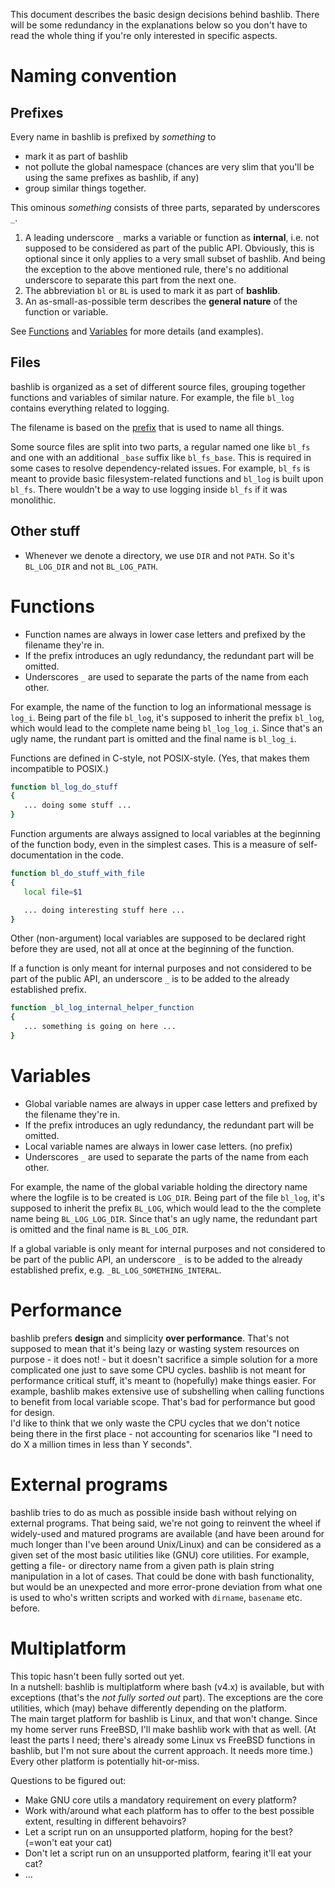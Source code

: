 This document describes the basic design decisions behind bashlib. There will be some redundancy in the explanations below so you don't have to read the whole thing if you're only interested in specific aspects.

# Naming convention
## Prefixes <a id="Prefixes"></a>
Every name in bashlib is prefixed by _something_ to

- mark it as part of bashlib
- not pollute the global namespace (chances are very slim that you'll be using the same prefixes as bashlib, if any)
- group similar things together.

This ominous _something_ consists of three parts, separated by underscores `_`.

1. A leading underscore `_` marks a variable or function as __internal__, i.e. not supposed to be considered as part of the public API. Obviously, this is optional since it only applies to a very small subset of bashlib. And being the exception to the above mentioned rule, there's no additional underscore to separate this part from the next one.
2. The abbreviation `bl` or `BL` is used to mark it as part of __bashlib__.
3. An as-small-as-possible term describes the __general nature__ of the function or variable.

See [Functions](#Functions) and [Variables](#Variables) for more details (and examples).

## Files
bashlib is organized as a set of different source files, grouping together functions and variables of similar nature. For example, the file `bl_log` contains everything related to logging.

The filename is based on the [prefix](#Prefixes) that is used to name all things.

Some source files are split into two parts, a regular named one like `bl_fs` and one with an additional `_base` suffix like `bl_fs_base`. This is required in some cases to resolve dependency-related issues. For example, `bl_fs` is meant to provide basic filesystem-related functions and `bl_log` is built upon `bl_fs`. There wouldn't be a way to use logging inside `bl_fs` if it was monolithic.

## Other stuff
- Whenever we denote a directory, we use `DIR` and not `PATH`. So it's `BL_LOG_DIR` and not `BL_LOG_PATH`.

# Functions <a id="Functions"></a>
- Function names are always in lower case letters and prefixed by the filename they're in.
- If the prefix introduces an ugly redundancy, the redundant part will be omitted.
- Underscores `_` are used to separate the parts of the name from each other.

For example, the name of the function to log an informational message is `log_i`. Being part of the file `bl_log`, it's supposed to inherit the prefix `bl_log`, which would lead to the complete name being `bl_log_log_i`. Since that's an ugly name, the rundant part is omitted and the final name is `bl_log_i`.

Functions are defined in C-style, not POSIX-style. (Yes, that makes them incompatible to POSIX.)

``` bash
function bl_log_do_stuff
{
   ... doing some stuff ...
}
```

Function arguments are always assigned to local variables at the beginning of the function body, even in the simplest cases. This is a measure of self-documentation in the code.

``` bash
function bl_do_stuff_with_file
{
   local file=$1

   ... doing interesting stuff here ...
}
```

Other (non-argument) local variables are supposed to be declared right before they are used, not all at once at the beginning of the function.

If a function is only meant for internal purposes and not considered to be part of the public API, an underscore `_` is to be added to the already established prefix.

``` bash
function _bl_log_internal_helper_function
{
   ... something is going on here ...
}
```

# Variables <a id="Variables"></a>
- Global variable names are always in upper case letters and prefixed by the filename they're in.
- If the prefix introduces an ugly redundancy, the redundant part will be omitted.
- Local variable names are always in lower case letters. (no prefix)
- Underscores `_` are used to separate the parts of the name from each other.

For example, the name of the global variable holding the directory name where the logfile is to be created is `LOG_DIR`. Being part of the file `bl_log`, it's supposed to inherit the prefix `BL_LOG`, which would lead to the the complete name being `BL_LOG_LOG_DIR`. Since that's an ugly name, the redundant part is omitted and the final name is `BL_LOG_DIR`.

If a global variable is only meant for internal purposes and not considered to be part of the public API, an underscore `_` is to be added to the already established prefix, e.g. `_BL_LOG_SOMETHING_INTERAL`.

# Performance
bashlib prefers __design__ and simplicity __over performance__. That's not supposed to mean that it's being lazy or wasting system resources on purpose - it does not! - but it doesn't sacrifice a simple solution for a more complicated one just to save some CPU cycles. bashlib is not meant for performance critical stuff, it's meant to (hopefully) make things easier. For example, bashlib makes extensive use of subshelling when calling functions to benefit from local variable scope. That's bad for performance but good for design.  
I'd like to think that we only waste the CPU cycles that we don't notice being there in the first place - not accounting for scenarios like "I need to do X a million times in less than Y seconds".

# External programs
bashlib tries to do as much as possible inside bash without relying on external programs. That being said, we're not going to reinvent the wheel if widely-used and matured programs are available (and have been around for much longer than I've been around Unix/Linux) and can be considered as a given set of the most basic utilities like (GNU) core utilities. For example, getting a file- or directory name from a given path is plain string manipulation in a lot of cases. That could be done with bash functionality, but would be an unexpected and more error-prone deviation from what one is used to who's written scripts and worked with `dirname`, `basename` etc. before.

# Multiplatform
This topic hasn't been fully sorted out yet.  
In a nutshell: bashlib is multiplatform where bash (v4.x) is available, but with exceptions (that's the _not fully sorted out_ part). The exceptions are the core utilities, which (may) behave differently depending on the platform.  
The main target platform for bashlib is Linux, and that won't change. Since my home server runs FreeBSD, I'll make bashlib work with that as well. (At least the parts I need; there's already some Linux vs FreeBSD functions in bashlib, but I'm not sure about the current approach. It needs more time.) Every other platform is potentially hit-or-miss.

Questions to be figured out:
- Make GNU core utils a mandatory requirement on every platform?
- Work with/around what each platform has to offer to the best possible extent, resulting in different behavoirs?
- Let a script run on an unsupported platform, hoping for the best? (=won't eat your cat)
- Don't let a script run on an unsupported platform, fearing it'll eat your cat?
- ...
